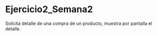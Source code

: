 # Ejercicio2_Semana2
Solicita detalle de una compra de un producto, muestra por pantalla el detalle. 
